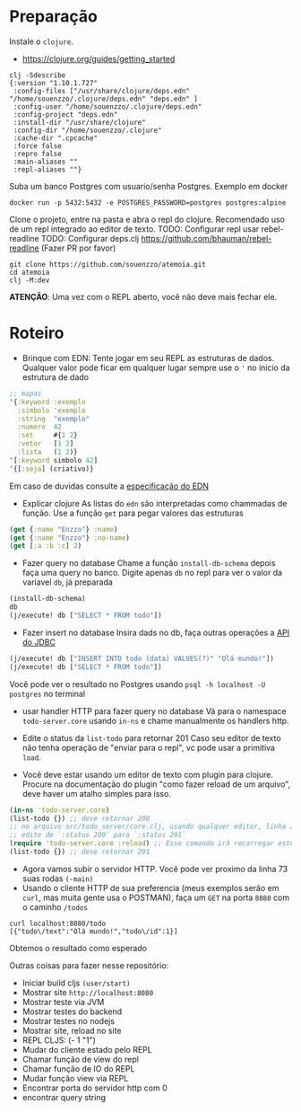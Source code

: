# Preparação

Instale o `clojure`.

- https://clojure.org/guides/getting_started

```shell
clj -Sdescribe
{:version "1.10.1.727"
 :config-files ["/usr/share/clojure/deps.edn" "/home/souenzzo/.clojure/deps.edn" "deps.edn" ]
 :config-user "/home/souenzzo/.clojure/deps.edn"
 :config-project "deps.edn"
 :install-dir "/usr/share/clojure"
 :config-dir "/home/souenzzo/.clojure"
 :cache-dir ".cpcache"
 :force false
 :repro false
 :main-aliases ""
 :repl-aliases ""}
```

Suba um banco Postgres com usuario/senha Postgres. Exemplo em docker

```shell
docker run -p 5432:5432 -e POSTGRES_PASSWORD=postgres postgres:alpine
```

Clone o projeto, entre na pasta e abra o repl do clojure. Recomendado uso de um repl integrado ao editor de texto. TODO:
Configurar repl usar rebel-readline TODO: Configurar deps.clj
https://github.com/bhauman/rebel-readline (Fazer PR por favor)

```shell
git clone https://github.com/souenzzo/atemoia.git
cd atemoia
clj -M:dev
```

**ATENÇÃO**: Uma vez com o REPL aberto, você não deve mais fechar ele.

# Roteiro

- Brinque com EDN:
  Tente jogar em seu REPL as estruturas de dados. Qualquer valor pode ficar em qualquer lugar sempre use o `'` no inicio
  da estrutura de dado

```clojure
;; mapas
'{:keyword :exemplo
  :simbolo 'exemplo
  :string  "exemplo"
  :numero  42
  :set     #{1 2}
  :vetor   [1 2]
  :lista   (1 2)}
'[:keyword simbolo 42]
'{[:seja] (criativo)}
```

Em caso de duvidas consulte a [especificação do EDN](https://github.com/edn-format/edn)

- Explicar clojure As listas do `edn` são interpretadas como chammadas de função. Use a função `get` para pegar valores
  das estruturas

```clojure
(get {:name "Enzzo"} :name)
(get {:name "Enzzo"} :no-name)
(get [:a :b :c] 2)
```

- Fazer query no database Chame a função `install-db-schema` depois faça uma query no banco. Digite apenas `db` no repl
  para ver o valor da variavel `db`, já preparada

```clojure
(install-db-schema)
db
(j/execute! db ["SELECT * FROM todo"])
```

- Fazer insert no database Insira dads no db, faça outras operações
  a [API do JDBC](http://clojure-doc.org/articles/ecosystem/java_jdbc/using_sql.html)

```clojure
(j/execute! db ["INSERT INTO todo (data) VALUES(?)" "Olá mundo!"])
(j/execute! db ["SELECT * FROM todo"])
```

Você pode ver o resultado no Postgres usando `psql -h localhost -U postgres` no terminal

- usar handler HTTP para fazer query no database Vá para o namespace `todo-server.core` usando `in-ns` e chame
  manualmente os handlers http.

- Edite o status da `list-todo` para retornar 201 Caso seu editor de texto não tenha operação de "enviar para o repl",
  vc pode usar a primitiva `load`.

- Você deve estar usando um editor de texto com plugin para clojure. Procure na documentação do plugin "como fazer
  reload de um arquivo", deve haver um atalho simples para isso.

```clojure
(in-ns 'todo-server.core)
(list-todo {}) ;; deve retornar 200
;; no arquivo src/todo_server/core.clj, usando qualquer editor, linha 22.
;; edite de `:status 200` para `:status 201`
(require 'todo-server.core :reload) ;; Esse comando irá recarregar este arquivo no REPL
(list-todo {}) ;; deve retornar 201
```

- Agora vamos subir o servidor HTTP. Você pode ver proximo da linha 73 suas rodas
  `(-main)`
- Usando o cliente HTTP de sua preferencia (meus exemplos serão em `curl`, mas muita gente usa o POSTMAN), faça um `GET`
  na porta `8080` com o caminho `/todos`

```shell
curl localhost:8080/todo
[{"todo\/text":"Olá mundo!","todo\/id":1}]
```

Obtemos o resultado como esperado

Outras coisas para fazer nesse repositório:

- Iniciar build cljs `(user/start)`
- Mostrar site `http://localhost:8080`
- Mostrar teste via JVM
- Mostrar testes do backend
- Mostrar testes no nodejs
- Mostrar site, reload no site
- REPL CLJS: (- 1 "1")
- Mudar do cliente estado pelo REPL
- Chamar função de view do repl
- Chamar função de IO do REPL
- Mudar função view via REPL
- Encontrar porta do servidor http com 0
- encontrar query string
